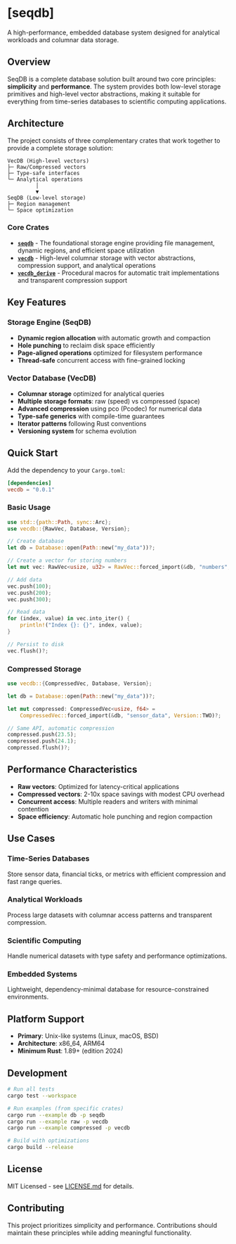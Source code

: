 # [seqdb]

A high-performance, embedded database system designed for analytical workloads and columnar data storage.

## Overview

SeqDB is a complete database solution built around two core principles: **simplicity** and **performance**. The system provides both low-level storage primitives and high-level vector abstractions, making it suitable for everything from time-series databases to scientific computing applications.

## Architecture

The project consists of three complementary crates that work together to provide a complete storage solution:

```
VecDB (High-level vectors)
├─ Raw/Compressed vectors
├─ Type-safe interfaces
└─ Analytical operations
         │
         ▼
SeqDB (Low-level storage)
├─ Region management
└─ Space optimization
```

### Core Crates

- **[`seqdb`](crates/seqdb/)** - The foundational storage engine providing file management, dynamic regions, and efficient space utilization
- **[`vecdb`](crates/vecdb/)** - High-level columnar storage with vector abstractions, compression support, and analytical operations
- **[`vecdb_derive`](crates/vecdb_derive/)** - Procedural macros for automatic trait implementations and transparent compression support

## Key Features

### Storage Engine (SeqDB)

- **Dynamic region allocation** with automatic growth and compaction
- **Hole punching** to reclaim disk space efficiently
- **Page-aligned operations** optimized for filesystem performance
- **Thread-safe** concurrent access with fine-grained locking

### Vector Database (VecDB)

- **Columnar storage** optimized for analytical queries
- **Multiple storage formats**: raw (speed) vs compressed (space)
- **Advanced compression** using pco (Pcodec) for numerical data
- **Type-safe generics** with compile-time guarantees
- **Iterator patterns** following Rust conventions
- **Versioning system** for schema evolution

## Quick Start

Add the dependency to your `Cargo.toml`:

```toml
[dependencies]
vecdb = "0.0.1"
```

### Basic Usage

```rust
use std::{path::Path, sync::Arc};
use vecdb::{RawVec, Database, Version};

// Create database
let db = Database::open(Path::new("my_data"))?;

// Create a vector for storing numbers
let mut vec: RawVec<usize, u32> = RawVec::forced_import(&db, "numbers", Version::TWO)?;

// Add data
vec.push(100);
vec.push(200);
vec.push(300);

// Read data
for (index, value) in vec.into_iter() {
    println!("Index {}: {}", index, value);
}

// Persist to disk
vec.flush()?;
```

### Compressed Storage

```rust
use vecdb::{CompressedVec, Database, Version};

let db = Database::open(Path::new("my_data"))?;

let mut compressed: CompressedVec<usize, f64> =
    CompressedVec::forced_import(&db, "sensor_data", Version::TWO)?;

// Same API, automatic compression
compressed.push(23.5);
compressed.push(24.1);
compressed.flush()?;
```

## Performance Characteristics

- **Raw vectors**: Optimized for latency-critical applications
- **Compressed vectors**: 2-10x space savings with modest CPU overhead
- **Concurrent access**: Multiple readers and writers with minimal contention
- **Space efficiency**: Automatic hole punching and region compaction

## Use Cases

### Time-Series Databases

Store sensor data, financial ticks, or metrics with efficient compression and fast range queries.

### Analytical Workloads

Process large datasets with columnar access patterns and transparent compression.

### Scientific Computing

Handle numerical datasets with type safety and performance optimizations.

### Embedded Systems

Lightweight, dependency-minimal database for resource-constrained environments.

## Platform Support

- **Primary**: Unix-like systems (Linux, macOS, BSD)
- **Architecture**: x86_64, ARM64
- **Minimum Rust**: 1.89+ (edition 2024)

## Development

```bash
# Run all tests
cargo test --workspace

# Run examples (from specific crates)
cargo run --example db -p seqdb
cargo run --example raw -p vecdb
cargo run --example compressed -p vecdb

# Build with optimizations
cargo build --release
```

## License

MIT Licensed - see [LICENSE.md](LICENSE.md) for details.

## Contributing

This project prioritizes simplicity and performance. Contributions should maintain these principles while adding meaningful functionality.
